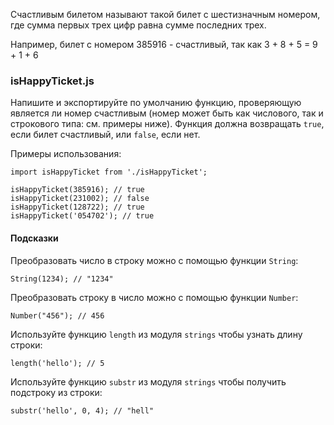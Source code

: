 Счастливым билетом называют такой билет с шестизначным номером, где сумма первых трех цифр равна сумме последних трех.

Например, билет с номером 385916 - счастливый, так как 3 + 8 + 5 = 9 + 1 + 6

### isHappyTicket.js

Напишите и экспортируйте по умолчанию функцию, проверяющую является ли номер счастливым (номер может быть как числового, так и строкового типа: см. примеры ниже). Функция должна возвращать `true`, если билет счастливый, или `false`, если нет.

Примеры использования:

```
import isHappyTicket from './isHappyTicket';

isHappyTicket(385916); // true
isHappyTicket(231002); // false
isHappyTicket(128722); // true
isHappyTicket('054702'); // true

```

#### Подсказки

Преобразовать число в строку можно с помощью функции `String`:

```
String(1234); // "1234"

```

Преобразовать строку в число можно с помощью функции `Number`:

```
Number("456"); // 456

```

Используйте функцию `length` из модуля `strings` чтобы узнать длину строки:

```
length('hello'); // 5

```

Используйте функцию `substr` из модуля `strings` чтобы получить подстроку из строки:

```
substr('hello', 0, 4); // "hell"
```